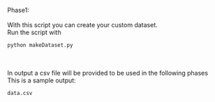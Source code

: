 Phase1:
<br/><br/>
With this script you can create your custom dataset.<br/>
Run the script with<br/>
```
python makeDataset.py
```
<br/><br/>
In output a csv file will be provided to be used in the following phases
<br/>
This is a sample output:<br/>
```
data.csv
```
